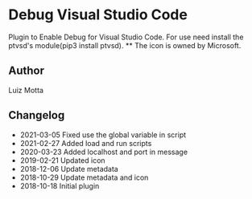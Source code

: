 # Debug Visual Studio Code

Plugin to Enable Debug for Visual Studio Code.
For use need install the ptvsd's module(pip3 install ptvsd).
** The icon is owned by Microsoft.

## Author
Luiz Motta

## Changelog
- 2021-03-05
Fixed use the global variable in script
- 2021-02-27
Added load and run scripts
- 2020-03-23
Added localhost and port in message
- 2019-02-21
Updated icon
- 2018-12-06
Update metadata
- 2018-10-29
Update metadata and icon
- 2018-10-18
 Initial plugin

